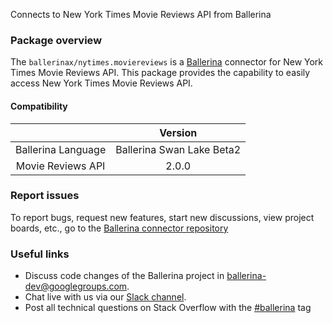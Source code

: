 Connects to New York Times Movie Reviews API from Ballerina

### Package overview
The `ballerinax/nytimes.moviereviews` is a [Ballerina](https://ballerina.io/) connector for New York Times Movie Reviews API.
This package provides the capability to easily access New York Times Movie Reviews API.

#### Compatibility
|                               | Version                         |
|:-----------------------------:|:-------------------------------:|
| Ballerina Language            | Ballerina Swan Lake Beta2       | 
| Movie Reviews API             | 2.0.0                           |

### Report issues
To report bugs, request new features, start new discussions, view project boards, etc., go to the [Ballerina connector repository](https://github.com/ballerina-platform/ballerinax-openapi-connectors)

### Useful links
- Discuss code changes of the Ballerina project in [ballerina-dev@googlegroups.com](mailto:ballerina-dev@googlegroups.com).
- Chat live with us via our [Slack channel](https://ballerina.io/community/slack/).
- Post all technical questions on Stack Overflow with the [#ballerina](https://stackoverflow.com/questions/tagged/ballerina) tag
